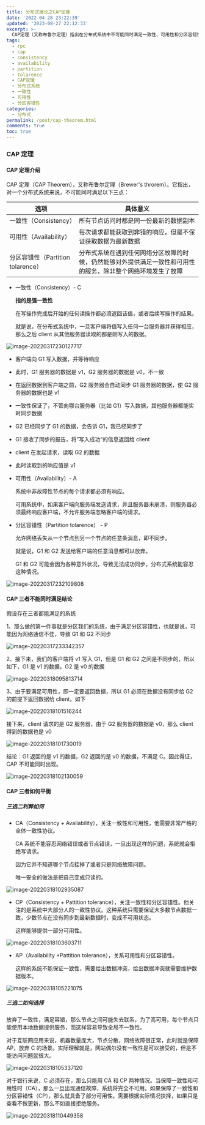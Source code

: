 ```yaml
---
title: 分布式理论之CAP定理
date: '2022-04-28 23:22:39'
updated: '2023-08-27 22:12:33'
excerpt: >-
  CAP定理（又称布鲁尔定理）指出在分布式系统中不可能同时满足一致性、可用性和分区容错性这三个要求。一致性要求写操作后的读操作返回相同值，可用性要求非故障节点必须有响应，分区容错性要求系统在网络分区故障时仍能满足一致性和可用性。CAP定理三者不能同时满足，需在一致性、可用性、分区容错性中进行权衡选择。CA模式追求一致性和可用性，CP模式注重一致性和分区容错性，AP模式强调可用性和分区容错性。实际应用中需根据需求做出选择，如互联网应用倾向于保障可用性，而银行等领域更注重一致性。
tags:
  - rpc
  - cap
  - consistency
  - availability
  - partition
  - tolarence
  - CAP定理
  - 分布式系统
  - 一致性
  - 可用性
  - 分区容错性
categories:
  - 分布式
permalink: /post/cap-theorem.html
comments: true
toc: true
---
```



### CAP 定理

#### CAP 定理介绍

CAP 定理（CAP Theorem），又称布鲁尔定理（Brewer's throrem）。它指出，对一个分布式系统来说，不可能同时满足以下三点：

|选项|具体意义|
| ---------------------------------| ------------------------------------------------------------------------------------------------------------|
|一致性（Consistency）|所有节点访问时都是同一份最新的数据副本|
|可用性（Availability）|每次请求都能获取到非错的响应，但是不保证获取数据为最新数据|
|分区容错性（Partition tolarence）|分布式系统在遇到任何网络分区故障的时候，仍然能够对外提供满足一致性和可用性的服务，除非整个网络环境发生了故障|

* 一致性（Consistency）- C

  **指的是强一致性**

  在写操作完成后开始的任何读操作都必须返回该值，或者后续写操作的结果。

  就是说，在分布式系统中，一旦客户端将值写入任何一台服务器并获得相应，那么之后 client 从其他服务器读取的都是刚写入的数据。

​![image-20220317230127717](https://img1.terwer.space/image-20220317230127717.png)​

* 客户端向 G1 写入数据，并等待响应
* 此时，G1 服务器的数据是 v1，G2 服务器的数据是 v0，不一致
* 在返回数据到客户端之前，G2 服务器会自动同步 G1 服务器的数据，使 G2 服务器的数据也是 v1
* 一致性保证了，不管向哪台服务器（比如 G1）写入数据，其他服务器都能实时同步数据
* G2 已经同步了 G1 的数据，会告诉 G1，我已经同步了
* G1 接收了同步的报告，将”写入成功“的信息返回给 client
* client 在发起请求，读取 G2 的数据
* 此时读取到的响应值是 v1
* 可用性（Availability）- A

  系统中非故障性节点的每个请求都必须有响应。

  可用系统中，如果客户端向服务端发送请求，并且服务器未崩溃，则服务器必须最终响应客户端，不允许服务端忽略客户端的请求。
* 分区容错性（Partition tolarence） - P

  允许网络丢失从一个节点到另一个节点的任意条消息，即不同步。

  就是说，G1 和 G2 发送给客户端的任意消息都可以放弃。

  G1 和 G2 可能会因为各种意外状况，导致无法成功同步，分布式系统能容忍这种情况。

​![image-20220317232109808](https://img1.terwer.space/image-20220317232109808.png)​

#### CAP 三者不能同时满足结论

假设存在三者都能满足的系统

1、那么做的第一件事就是分区我们的系统，由于满足分区容错性，也就是说，可能因为网络通信不佳，导致 G1 和 G2 不同步

​![image-20220317233342357](https://img1.terwer.space/image-20220317233342357.png)​

2、接下来，我们的客户端将 v1 写入 G1，但是 G1 和 G2 之间是不同步的，所以如下，G1 是 v1 的数据，G2 是 v0 的数据

​![image-20220318095813714](https://img1.terwer.space/image-20220318095813714.png)​

3、由于要满足可用性，即一定要返回数据，所以 G1 必须在数据没有同步给 G2 的前提下返回数据给 client，如下

​![image-20220318101516244](https://img1.terwer.space/image-20220318101516244.png)​

接下来，client 请求的是 G2 服务器，由于 G2 服务器的数据是 v0，那么 client 得到的数据也是 v0

​![image-20220318101730019](https://img1.terwer.space/image-20220318101730019.png)​

结论：G1 返回的是 v1 的数据，G2 返回的是 v0 的数据，不满足 C。因此得证，CAP 不可能同时出现。

​![image-20220318102130059](https://img1.terwer.space/image-20220318102130059.png)​

#### CAP 三者如何平衡

##### 三选二利弊如何

* CA（Consistency + Availability），关注一致性和可用性，他需要非常严格的全体一致性协议。

  CA 系统不能容忍网络错误或者节点错误，一旦出现这样的问题，系统就会拒绝写请求。

  因为它并不知道哪个节点挂掉了或者只是网络故障问题。

  唯一安全的做法是把自己变成只读的。

​![image-20220318102935087](https://img1.terwer.space/image-20220318102935087.png)​

* CP（Consistency + Pattition tolerance），关注一致性和分区容错性。他关注的是系统中大部分人的一致性协议。这种系统只需要保证大多数节点数据一致，少数节点在没有同步到最新数据时，变成不可用状态。

  这样能够提供一部分可用性。

​![image-20220318103603711](https://img1.terwer.space/image-20220318103603711.png)​

* AP（Availability +Pattition tolerance），关系可用性和分区容错性。

  这样的系统不能保证一致性，需要给出数据冲突，给出数据冲突就需要维护数据版本。

​![image-20220318105221075](https://img1.terwer.space/image-20220318105221075.png)​

##### 三选二如何选择

放弃了一致性，满足容错，那么节点之间可能失去联系，为了高可用，每个节点只能使用本地数据提供服务，而这样容易导致全局不一致性。

对于互联网应用来说，机器数量庞大，节点分散，网络故障很正常，此时就是保障 AP，放弃 C 的场景。实际理解就是，网站偶尔没有一致性是可以接受的，但是不能访问问题就很大。

​![image-20220318105337120](https://img1.terwer.space/image-20220318105337120.png)​

对于银行来说，C 必须存在，那么只能用 CA 和 CP 两种情况。当保障一致性和可用性时（CA），那么一旦出现通信故障，系统将完全不可用。如果保障了一致性和分区容错性（CP），那么就具备了部分可用性。需要根据实际情况抉择，如果只是查看不做更新，那么不如直接拒绝服务。

​![image-20220318110449358](https://img1.terwer.space/image-20220318110449358.png)​